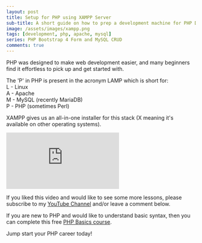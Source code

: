 ```yaml
---
layout: post
title: Setup for PHP using XAMPP Server
sub-title: A short guide on how to prep a development machine for PHP Development
image: /assets/images/xampp.png
tags: [development, php, apache, mysql]
series: PHP Bootstrap 4 Form and MySQL CRUD
comments: true
---
```


PHP was designed to make web development easier, and many beginners find it effortless to pick up and get started with. 

The 'P' in PHP is present in the acronym LAMP which is short for: <br/>
L - Linux<br/>
A - Apache<br/>
M - MySQL (recently MariaDB)<br/>
P - PHP (sometimes Perl)<br/>

XAMPP gives us an all-in-one installer for this stack (X meaning it's available on other operating systems). 
<div class="well embed-container">
    <iframe  src="https://www.youtube.com/embed/P6DV1nTH8kU" frameborder="0" allow="accelerometer; autoplay; encrypted-media; gyroscope; picture-in-picture" allowfullscreen></iframe>
</div>

If you liked this video and would like to see some more lessons, please subscribe to my [YouTube Channel](http://bit.ly/2JlTIs4) and/or leave a comment below.

If you are new to PHP and would like to understand basic syntax, then you can complete this free [PHP Basics course](http://bit.ly/2nEh7NT). 

Jump start your PHP career today!

